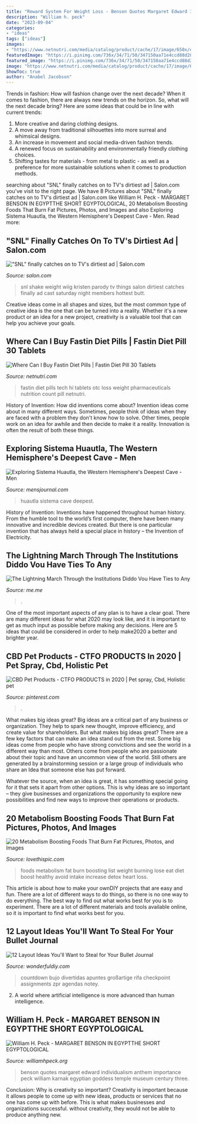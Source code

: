 ```yaml
---
title: "Reward System For Weight Loss - Benson Quotes Margaret Edward Individualism Anthem Importance Peck William Karnak Egyptian Goddess Temple Museum Century Three"
description: "William h. peck"
date: "2023-09-04"
categories:
- "ideas"
tags: ["ideas"]
images:
- "https://www.netnutri.com/media/catalog/product/cache/17/image/650x/d9c70597da8a9cb2926ef4bca3f81833/f/a/fastin_30ct_box_new.jpg"
featuredImage: "https://i.pinimg.com/736x/34/71/50/347150aa71e4ccd88d28dc7a6b302d6c.jpg"
featured_image: "https://i.pinimg.com/736x/34/71/50/347150aa71e4ccd88d28dc7a6b302d6c.jpg"
image: "https://www.netnutri.com/media/catalog/product/cache/17/image/650x/d9c70597da8a9cb2926ef4bca3f81833/f/a/fastin_30ct_box_new.jpg"
ShowToc: true
author: "Anabel Jacobson"
---
```



Trends in fashion: How will fashion change over the next decade?
When it comes to fashion, there are always new trends on the horizon. So, what will the next decade bring? Here are some ideas that could be in line with current trends: 
1. More creative and daring clothing designs.
2. A move away from traditional silhouettes into more surreal and whimsical designs.
3. An increase in movement and social media-driven fashion trends.
4. A renewed focus on sustainability and environmentally friendly clothing choices. 
5. Shifting tastes for materials - from metal to plastic - as well as a preference for more sustainable solutions when it comes to production methods.

	

		
searching about &quot;SNL&quot; finally catches on to TV&#039;s dirtiest ad | Salon.com you've visit to the right page. We have 8 Pictures about &quot;SNL&quot; finally catches on to TV&#039;s dirtiest ad | Salon.com like William H. Peck - MARGARET BENSON IN EGYPTTHE SHORT EGYPTOLOGICAL, 20 Metabolism Boosting Foods That Burn Fat Pictures, Photos, and Images and also Exploring Sistema Huautla, the Western Hemisphere&#039;s Deepest Cave - Men. Read more:
		
    
## &quot;SNL&quot; Finally Catches On To TV&#039;s Dirtiest Ad | Salon.com

<img loading=lazy src="https://media.salon.com/2010/04/kristen_wiig_in_shake_weight_parody_on.jpg" onerror="this.onerror=null;this.src='https://tse2.mm.bing.net/th?id=OIP.J2W1RFExUkmTQBkEHtxQ8gHaER&amp;pid=15.1';" alt="&quot;SNL&quot; finally catches on to TV&#039;s dirtiest ad | Salon.com">

_Source: salon.com_

>snl shake weight wiig kristen parody tv things salon dirtiest catches finally ad cast saturday night members hottest butt. 

	

Creative ideas come in all shapes and sizes, but the most common type of creative idea is the one that can be turned into a reality. Whether it's a new product or an idea for a new project, creativity is a valuable tool that can help you achieve your goals.

    
## Where Can I Buy Fastin Diet Pills | Fastin Diet Pill 30 Tablets

<img loading=lazy src="https://www.netnutri.com/media/catalog/product/cache/17/image/650x/d9c70597da8a9cb2926ef4bca3f81833/f/a/fastin_30ct_box_new.jpg" onerror="this.onerror=null;this.src='https://tse1.mm.bing.net/th?id=OIP.bfLp2EbENlUbazAKwCgPjgHaHa&amp;pid=15.1';" alt="Where Can I Buy Fastin Diet Pills | Fastin Diet Pill 30 Tablets">

_Source: netnutri.com_

>fastin diet pills tech hi tablets otc loss weight pharmaceuticals nutrition count pill netnutri. 

	

History of Invention: How did inventions come about?
Invention ideas come about in many different ways. Sometimes, people think of ideas when they are faced with a problem they don't know how to solve. Other times, people work on an idea for awhile and then decide to make it a reality. Innovation is often the result of both these things.

    
## Exploring Sistema Huautla, The Western Hemisphere&#039;s Deepest Cave - Men

<img loading=lazy src="http://img.wennermedia.com/social/mj-618_348_reaching-a-new-low.jpg" onerror="this.onerror=null;this.src='https://tse2.mm.bing.net/th?id=OIP.SsMHC617W-C_z8JterEw8wHaD4&amp;pid=15.1';" alt="Exploring Sistema Huautla, the Western Hemisphere&#039;s Deepest Cave - Men">

_Source: mensjournal.com_

>huautla sistema cave deepest. 

	

History of Invention:
Inventions have happened throughout human history. From the humble tool to the world’s first computer, there have been many innovative and incredible devices created. But there is one particular invention that has always held a special place in history – the Invention of Electricity.

    
## The Lightning March Through The Institutions Diddo Vou Have Ties To Any

<img loading=lazy src="https://pics.me.me/thumb_the-lightning-march-through-the-institutions-did-do-vou-have-ties-61965249.png" onerror="this.onerror=null;this.src='https://tse1.mm.bing.net/th?id=OIP.OQyJCupfH6hJ6s1jQnMb8QAAAA&amp;pid=15.1';" alt="The Lightning March Through the Institutions Diddo Vou Have Ties to Any">

_Source: me.me_

>. 

	

One of the most important aspects of any plan is to have a clear goal. There are many different ideas for what 2020 may look like, and it is important to get as much input as possible before making any decisions. Here are 5 ideas that could be considered in order to help make2020 a better and brighter year.

    
## CBD Pet Products - CTFO PRODUCTS In 2020 | Pet Spray, Cbd, Holistic Pet

<img loading=lazy src="https://i.pinimg.com/736x/34/71/50/347150aa71e4ccd88d28dc7a6b302d6c.jpg" onerror="this.onerror=null;this.src='https://tse2.mm.bing.net/th?id=OIP.pLh12RHn50f7GQ0r_3e41gHaHa&amp;pid=15.1';" alt="CBD Pet Products - CTFO PRODUCTS in 2020 | Pet spray, Cbd, Holistic pet">

_Source: pinterest.com_

>. 

	

What makes big ideas great?
Big ideas are a critical part of any business or organization. They help to spark new thought, improve efficiency, and create value for shareholders. But what makes big ideas great? There are a few key factors that can make an idea stand out from the rest.
Some big ideas come from people who have strong convictions and see the world in a different way than most. Others come from people who are passionate about their topic and have an uncommon view of the world. Still others are generated by a brainstorming session or a large group of individuals who share an Idea that someone else has put forward.

Whatever the source, when an idea is great, it has something special going for it that sets it apart from other options. This is why ideas are so important – they give businesses and organizations the opportunity to explore new possibilities and find new ways to improve their operations or products.

    
## 20 Metabolism Boosting Foods That Burn Fat Pictures, Photos, And Images

<img loading=lazy src="http://www.lovethispic.com/uploaded_images/174267-20-Metabolism-Boosting-Foods-That-Burn-Fat.jpg" onerror="this.onerror=null;this.src='https://tse2.mm.bing.net/th?id=OIP.8C8wxruVXdXF-Y9GszB00gHaN3&amp;pid=15.1';" alt="20 Metabolism Boosting Foods That Burn Fat Pictures, Photos, and Images">

_Source: lovethispic.com_

>foods metabolism fat burn boosting list weight burning lose eat diet boost healthy avoid intake increase detox heart loss. 

	

This article is about how to make your ownDIY projects that are easy and fun. There are a lot of different ways to do things, so there is no one way to do everything. The best way to find out what works best for you is to experiment. There are a lot of different materials and tools available online, so it is important to find what works best for you.

    
## 12 Layout Ideas You&#039;ll Want To Steal For Your Bullet Journal

<img loading=lazy src="https://cdn.wonderfuldiy.com/wp-content/uploads/2016/06/weight-loss-chart.jpg" onerror="this.onerror=null;this.src='https://tse1.mm.bing.net/th?id=OIP.EJ9uFN28WHOVVlTfIVWauAHaHa&amp;pid=15.1';" alt="12 Layout Ideas You&#039;ll Want to Steal for Your Bullet Journal">

_Source: wonderfuldiy.com_

>countdown bujo divertidas apuntes großartige rifa checkpoint assignments zpr agendas notey. 

	

2. A world where artificial intelligence is more advanced than human intelligence. 

    
## William H. Peck - MARGARET BENSON IN EGYPTTHE SHORT EGYPTOLOGICAL

<img loading=lazy src="http://williamhpeck.org/yahoo_site_admin/assets/images/Bensonewben.302112655_std.jpg" onerror="this.onerror=null;this.src='https://tse4.mm.bing.net/th?id=OIP.MSAhbb0EcKe2ITKMdLQMTAAAAA&amp;pid=15.1';" alt="William H. Peck - MARGARET BENSON IN EGYPTTHE SHORT EGYPTOLOGICAL">

_Source: williamhpeck.org_

>benson quotes margaret edward individualism anthem importance peck william karnak egyptian goddess temple museum century three. 

	

Conclusion: Why is creativity so important?
Creativity is important because it allows people to come up with new ideas, products or services that no one has come up with before. This is what makes businesses and organizations successful. without creativity, they would not be able to produce anything new.

